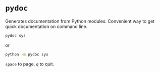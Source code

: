 # `pydoc`

Generates documentation from Python modules. Convenient way to get quick documentation on command line.

```sh
pydoc sys
```

or

```sh
python -m pydoc sys
```

`space` to page, `q` to quit.
